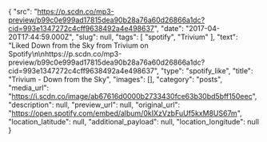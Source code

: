 {
  "src": "https://p.scdn.co/mp3-preview/b99c0e999ad17815dea90b28a76a60d26866a1dc?cid=993e1347272c4cff9638492a4e498637",
  "date": "2017-04-20T17:44:59.000Z",
  "slug": null,
  "tags": [
    "spotify",
    "Trivium"
  ],
  "text": "Liked Down from the Sky from Trivium on Spotify\n\nhttps://p.scdn.co/mp3-preview/b99c0e999ad17815dea90b28a76a60d26866a1dc?cid=993e1347272c4cff9638492a4e498637",
  "type": "spotify_like",
  "title": "Trivium - Down from the Sky",
  "images": [],
  "category": "posts",
  "media_url": "https://i.scdn.co/image/ab67616d0000b2733430fce63b30bd5bff150eec",
  "description": null,
  "preview_url": null,
  "original_url": "https://open.spotify.com/embed/album/0kIXzVzbFuUf5kxM8US67m",
  "location_latitude": null,
  "additional_payload": null,
  "location_longitude": null
}
